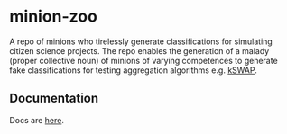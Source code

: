 # minion-zoo
A repo of minions who  tirelessly generate classifications for simulating citizen science projects.  The repo enables the generation of a malady (proper collective noun) of minions of varying competences to generate fake classifications for testing aggregation algorithms e.g. [kSWAP](https://github.com/dr-darryl-wright/kSWAP).

## Documentation

Docs are [here](https://minion-zoo.readthedocs.io/en/latest/).
